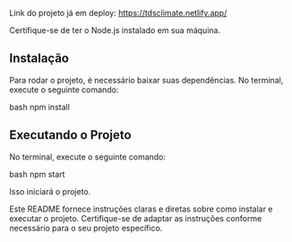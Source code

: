 Link do projeto já em deploy: https://tdsclimate.netlify.app/

Certifique-se de ter o Node.js instalado em sua máquina.

## Instalação

Para rodar o projeto, é necessário baixar suas dependências. No terminal, execute o seguinte comando:

bash
npm install


## Executando o Projeto

No terminal, execute o seguinte comando:

bash
npm start

Isso iniciará o projeto.

Este README fornece instruções claras e diretas sobre como instalar e executar o projeto. Certifique-se de adaptar as instruções conforme necessário para o seu projeto específico.
